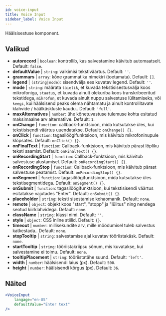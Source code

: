 ```yaml
---
id: voice-input
title: Voice Input
sidebar_label: Voice Input
---
```


Häälsisestuse komponent.

## Valikud

* __autorecord__ | `boolean`: kontrollib, kas salvestamine käivitub automaatselt. Default: `false`.
* __defaultValue__ | `string`: vaikimisi tekstiväärtus. Default: `''`.
* __grammars__ | `array`: kõne grammatika nimekiri (toetamata). Default: `[]`.
* __legend__ | `(string|node)`: sisendvälja ees kuvatav legend. Default: `''`.
* __mode__ | `string`: määrata `täielik`, et kuvada tekstisisestusvälja koos mikrofoniga, `staatus`, et kuvada ainult olekuriba koos transkribeeritud tekstidega, `mikrofon`, et kuvada ainult nuppu salvestuse lülitamiseks, või `keegi`, kui häälsisend peaks olema nähtamatu ja ainult kontrollitavate klahvide / häälkäskluste kaudu.. Default: `'full'`.
* __maxAlternatives__ | `number`: ühe kõnetuvastuse tulemuse kohta esitatud maksimaalne arv alternatiive. Default: `1`.
* __onChange__ | `function`: callback-funktsioon, mida kutsutakse üles, kui tekstisisendi väärtus uuendatakse. Default: `onChange() {}`.
* __onClick__ | `function`: tagasilöögifunktsioon, mis käivitub mikrofoninupule klõpsates. Default: `onClick() {}`.
* __onFinalText__ | `function`: Callback-funktsioon, mis käivitub pärast lõpliku teksti saamist. Default: `onFinalText() {}`.
* __onRecordingStart__ | `function`: Callback-funktsioon, mis käivitub salvestuse alustamisel. Default: `onRecordingStart() {}`.
* __onRecordingStop__ | `function`: Callback-funktsioon, mis käivitub pärast salvestuse peatamist. Default: `onRecordingStop() {}`.
* __onSegment__ | `function`: tagasilöögifunktsioon, mida kutsutakse üles tekstisegmentidega. Default: `onSegment() {}`.
* __onSubmit__ | `function`: tagasilöögifunktsioon, kui tekstisisendi väärtus esitatakse vajutades "Enter". Default: `onSubmit() {}`.
* __placeholder__ | `string`: teksti sisestamise kohaomanik. Default: `none`.
* __remote__ | `object`: objekt koos "start", "stopp" ja "lülitus" ning nendega seotud kiirklahvidega. Default: `none`.
* __className__ | `string`: klassi nimi. Default: `''`.
* __style__ | `object`: CSS inline stiilid. Default: `{}`.
* __timeout__ | `number`: millisekundite arv, mille möödumisel tuleb salvestus katkestada.. Default: `none`.
* __stopTooltip__ | `string`: salvestamise ajal kuvatav tööriistakäsk. Default: `none`.
* __startTooltip__ | `string`: tööriistakriipsu sõnum, mis kuvatakse, kui salvestamine ei toimu. Default: `none`.
* __tooltipPlacement__ | `string`: tööriistatähe suund. Default: `'left'`.
* __width__ | `number`: häälsisendi laius (px). Default: `500`.
* __height__ | `number`: häälsisendi kõrgus (px). Default: `36`.


## Näited

```jsx live
<VoiceInput
    langage="en-US"
    defaultValue="Enter text"
/>
```



